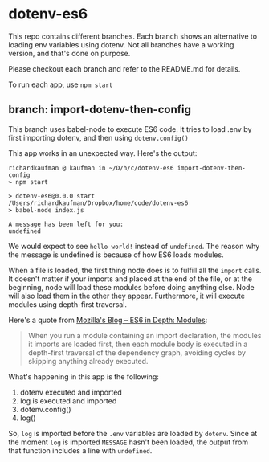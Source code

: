 dotenv-es6
==========

This repo contains different branches. Each branch shows an alternative to loading env variables using dotenv. Not all branches have a working version, and that's done on purpose.

Please checkout each branch and refer to the README.md for details.

To run each app, use `npm start`

## branch: import-dotenv-then-config
This branch uses babel-node to execute ES6 code. It tries to load .env by first importing dotenv, and then using `dotenv.config()`

This app works in an unexpected way. Here's the output:

```
richardkaufman @ kaufman in ~/D/h/c/dotenv-es6 import-dotenv-then-config
↪ npm start

> dotenv-es6@0.0.0 start /Users/richardkaufman/Dropbox/home/code/dotenv-es6
> babel-node index.js

A message has been left for you:
undefined
```
We would expect to see `hello world!` instead of `undefined`. The reason why the message is undefined is because of how ES6 loads modules.

When a file is loaded, the first thing node does is to fulfill all the `import` calls. It doesn't matter if your imports and placed at the end of the file, or at the beginning, node will load these modules before doing anything else. Node will also load them in the other they appear. Furthermore, it will execute modules using depth-first traversal.

Here's a quote from [Mozilla's Blog – ES6 in Depth: Modules](https://hacks.mozilla.org/2015/08/es6-in-depth-modules/):
> When you run a module containing an import declaration, the modules it imports are loaded first, then each module body is executed in a depth-first traversal of the dependency graph, avoiding cycles by skipping anything already executed.

What's happening in this app is the following:

 1. dotenv executed and imported
 2. log is executed and imported
 3. dotenv.config()
 4. log()

So, `log` is imported before the `.env` variables are loaded by `dotenv`. Since at the moment `log` is imported `MESSAGE` hasn't been loaded, the output from that function includes a line with `undefined`.